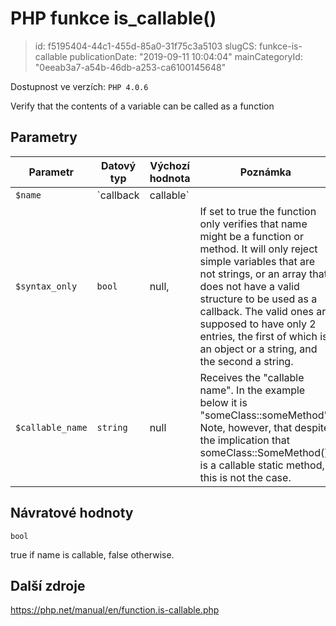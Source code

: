 PHP funkce is_callable()
========================

> id: f5195404-44c1-455d-85a0-31f75c3a5103
> slugCS: funkce-is-callable
> publicationDate: "2019-09-11 10:04:04"
> mainCategoryId: "0eeab3a7-a54b-46db-a253-ca6100145648"

Dostupnost ve verzích: `PHP 4.0.6`

Verify that the contents of a variable can be called as a function


Parametry
--------------

| Parametr | Datový typ | Výchozí hodnota | Poznámka |
|-----|-----|-----|-----|
| `$name` | `callback|callable` |  | Can be either the name of a function stored in a string variable, or an object and the name of a method within the object, like this: array($SomeObject, 'MethodName') |
| `$syntax_only` | `bool` | null, | If set to true the function only verifies that name might be a function or method. It will only reject simple variables that are not strings, or an array that does not have a valid structure to be used as a callback. The valid ones are supposed to have only 2 entries, the first of which is an object or a string, and the second a string. |
| `$callable_name` | `string` | null | Receives the "callable name". In the example below it is "someClass::someMethod". Note, however, that despite the implication that someClass::SomeMethod() is a callable static method, this is not the case. |


Návratové hodnoty
----------------

`bool`

true if name is callable, false
otherwise.

Další zdroje
------------

https://php.net/manual/en/function.is-callable.php
